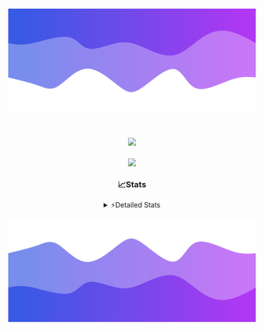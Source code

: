 ![Header](./header.png)
<div align="center">

<h1 align="center">
  <a href="https://git.io/typing-svg">
    <img src="https://readme-typing-svg.herokuapp.com/?lines=Hello,+There!+%F0%9F%91%8B;This+is+chicho.;Owner+on+Ocean;&center=true&size=25">
  </a>
</h1>
  
<p align="center">
  <img src="https://lanyard.cnrad.dev/api/852683595378196480" />
</p>

### 📈Stats
<details>
    <summary> ⚡Detailed Stats</summary>
    <br/>

<!--START_SECTION:waka-->
![Code Time](http://img.shields.io/badge/Code%20Time-628%20hrs%2054%20mins-blue)

![Profile Views](http://img.shields.io/badge/Profile%20Views-3-blue)

**🐱 My GitHub Data** 

> 📦 58.5 kB Used in GitHub's Storage 
 > 
> 🏆 6 Contributions in the Year 2024
 > 
> 🚫 Not Opted to Hire
 > 
> 📜 15 Public Repositories 
 > 
> 🔑 5 Private Repositories 
 > 
**I'm a Night 🦉** 

```text
🌞 Morning                21 commits          █░░░░░░░░░░░░░░░░░░░░░░░░   05.77 % 
🌆 Daytime                41 commits          ███░░░░░░░░░░░░░░░░░░░░░░   11.26 % 
🌃 Evening                156 commits         ███████████░░░░░░░░░░░░░░   42.86 % 
🌙 Night                  146 commits         ██████████░░░░░░░░░░░░░░░   40.11 % 
```
📅 **I'm Most Productive on Tuesday** 

```text
Monday                   19 commits          █░░░░░░░░░░░░░░░░░░░░░░░░   05.22 % 
Tuesday                  100 commits         ███████░░░░░░░░░░░░░░░░░░   27.47 % 
Wednesday                70 commits          █████░░░░░░░░░░░░░░░░░░░░   19.23 % 
Thursday                 49 commits          ███░░░░░░░░░░░░░░░░░░░░░░   13.46 % 
Friday                   41 commits          ███░░░░░░░░░░░░░░░░░░░░░░   11.26 % 
Saturday                 34 commits          ██░░░░░░░░░░░░░░░░░░░░░░░   09.34 % 
Sunday                   51 commits          ████░░░░░░░░░░░░░░░░░░░░░   14.01 % 
```


📊 **This Week I Spent My Time On** 

```text
🕑︎ Time Zone: America/Argentina/Buenos_Aires

💬 Programming Languages: 
JavaScript               2 hrs 7 mins        ███████████████████░░░░░░   77.59 % 
Python                   19 mins             ███░░░░░░░░░░░░░░░░░░░░░░   11.86 % 
HTML                     15 mins             ██░░░░░░░░░░░░░░░░░░░░░░░   09.66 % 
JSON                     1 min               ░░░░░░░░░░░░░░░░░░░░░░░░░   00.66 % 
Bash                     0 secs              ░░░░░░░░░░░░░░░░░░░░░░░░░   00.23 % 

🔥 Editors: 
VS Code                  2 hrs 44 mins       █████████████████████████   100.00 % 

🐱‍💻 Projects: 
Unknown Project          1 hr 45 mins        ████████████████░░░░░░░░░   64.29 % 
Coder                    58 mins             █████████░░░░░░░░░░░░░░░░   35.71 % 

💻 Operating System: 
Windows                  2 hrs 44 mins       █████████████████████████   100.00 % 
```

**I Mostly Code in JavaScript** 

```text
JavaScript               9 repos             ████████░░░░░░░░░░░░░░░░░   30.00 % 
HTML                     6 repos             █████░░░░░░░░░░░░░░░░░░░░   20.00 % 
CSS                      4 repos             ███░░░░░░░░░░░░░░░░░░░░░░   13.33 % 
C#                       2 repos             ██░░░░░░░░░░░░░░░░░░░░░░░   06.67 % 
Batchfile                1 repo              █░░░░░░░░░░░░░░░░░░░░░░░░   03.33 % 
```




 Last Updated on 05/02/2024 18:15:46 UTC
<!--END_SECTION:waka-->
</details>

![Footer](./footer.png)
